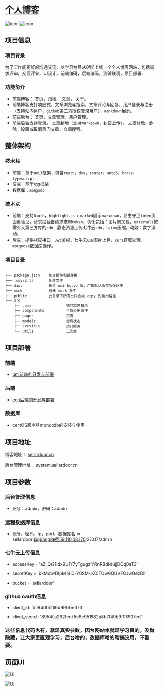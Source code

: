 # [个人博客](http://sellardoor.cn)
![icon](https://img.shields.io/badge/author-sellardoor-blue)  ![icon](https://img.shields.io/badge/version-1.0-ff69b4)

## 项目信息
### 项目背景
为了工作能更好的沟通交流，以学习为目从0到1上线一个个人博客网站，包括需求评审，交互评审，UI设计，前端编码，后端编码，测试联调，项目部署.
### 功能简介
- 前端博客： 首页，归档， 文章， 关于。
- 前端博客支持响应式，文章浏览与搜索，文章评论与回复，用户登录与注册（支持站内用户，`github`第三方授权登录用户），`markdown`展示。
- 前端后台： 首页，文章管理，用户管理。
- 前端后台支持登录， 文章新增（支持`markdown`，封面上传）， 文章修改，删除，设置或取消热门文章，文章搜索。

## 整体架构
### 技术栈

- 前端：基于`umi3`框架，包含`react`，`dva`，`router`，`antd3`，`hooks`，`typescript`
- 后端：基于`egg`框架
- 数据库：`mongodb`
### 技术点
- 前端：支持`Oauth`，`highlight.js` + `marked`展示`markdown`，路由守卫`token`页面级验证，请求拦截器请求携带`token`，优化包括：图片懒加载，`externals`按需引入第三方库的`cdn`，静态资源上传七牛云`cdn`，`nginx`压缩。动效：数字滚动。
- 后端：提供相应接口，`Jwt`鉴权，七牛云`CDN`图片上传，`cors`跨域处理， `mongoose`数据库操作。

### 项目目录
```
.
├── package.json    包含插件和插件集
├── .umirc.ts       配置文件
├── dist            执行 umi build 后，产物默认会存放在这里
├── mock            存储 mock 文件
├── public          此目录下所有文件会被 copy 到输出路径
└── src
    ├── .umi                临时文件目录
    ├── components          全局公用组件   
    ├── pages               页面
    ├── models              全局状态
    ├── services            接口服务
    └── utils               工具类
```

## 项目部署

### 前端
- [umi前端的开发与部署](https://juejin.im/post/5eccd8656fb9a047cd65b9ed)
### 后端
- [egg后端的开发与部署](https://juejin.im/post/5ecbeb336fb9a047e96b2b66#heading-2)
### 数据库
- [centOS服务器mongodb的安装与使用](https://juejin.im/post/5ecbc331e51d457871619dc0)

## 项目地址
博客地址：
[sellardoor.cn](http://sellardoor.cn)

后台管理地址：
[system.sellardoor.cn](system.sellardoor.cn)

## 项目参数
### 后台管理信息

 - 账号：admin，密码：admin

### 远程数据库信息

 - 账号，密码，ip，port，数据库名 => sellardoor:bigbang86@59.110.43.170:27017/admin

### 七牛云上传信息

 - accessKey = 'aZ_QrZ1Idx9U1Y7yTgugztYRnRBdNrujjDCqDaT3'

 - secretKey = 'bkMobvDIpM14IO-Y0SM-jKDlTOwGQUVFOJwGezDb'

 - bucket = 'sellardoor'
 
 ### github oauth信息
 
  - client_id: 'd094df5206d99f67e373'
  
  - client_secret: '89540a292fec85c8c951882a8b7149b9f06907ed'
  
  ### 这些信息代码也有，就是真实参数，因为网站本就是学习目的，没做隐藏，让大家更直观学习，后台啥的，数据库啥的瞎搞没用，不重要。
  
## 页面UI
![UI](https://user-gold-cdn.xitu.io/2020/6/19/172cc52bf20c0fcc?w=567&h=903&f=png&s=101144)

![UI](https://user-gold-cdn.xitu.io/2020/6/19/172cc52bf172b8a1?w=1673&h=781&f=png&s=44465)
